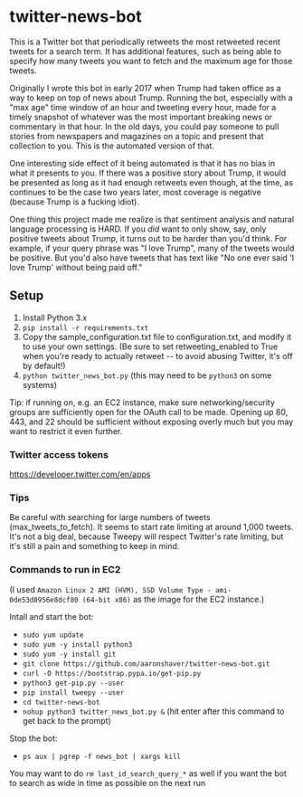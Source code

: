 # twitter-news-bot

This is a Twitter bot that periodically retweets the most retweeted recent tweets for a search term. It has additional
features, such as being able to specify how many tweets you want to fetch and the maximum age for those tweets.

Originally I wrote this bot in early 2017 when Trump had taken office as a way to keep on top of news about Trump. Running the bot, especially with a "max age" time window of an hour and tweeting every hour, made for a timely snapshot of whatever was the most important breaking news or commentary in that hour. In the old days, you could pay someone to pull stories from newspapers and magazines on a topic and present that collection to you. This is the automated version of that.

One interesting side effect of it being automated is that it has no bias in what it presents to you. If there was a positive story about Trump, it would be presented as long as it had enough retweets even though, at the time, as continues to be the case two years later, most coverage is negative (because Trump is a fucking idiot).

One thing this project made me realize is that sentiment analysis and natural language processing is HARD. If you _did_ want to only show, say, only positive tweets about Trump, it turns out to be harder than you'd think. For example, if your query phrase was "I love Trump", many of the tweets would be positive. But you'd also have tweets that has text like "No one ever said 'I love Trump' without being paid off."

## Setup

1. Install Python 3.x
2. `pip install -r requirements.txt`
3. Copy the sample_configuration.txt file to configuration.txt, and modify it to use your own settings. (Be sure to set retweeting_enabled to True when you're ready to actually retweet -- to avoid abusing Twitter, it's off by default!)
4. `python twitter_news_bot.py` (this may need to be `python3` on some systems)

Tip: if running on, e.g. an EC2 instance, make sure networking/security groups are sufficiently open for the OAuth
call to be made. Opening up 80, 443, and 22 should be sufficient without exposing overly much but you may want to restrict it even further.

### Twitter access tokens

https://developer.twitter.com/en/apps

### Tips

Be careful with searching for large numbers of tweets (max_tweets_to_fetch). It seems to start rate limiting at around 1,000 tweets. It's not a big deal, because Tweepy will respect Twitter's rate limiting, but it's still a pain and something to keep in mind.

### Commands to run in EC2

(I used `Amazon Linux 2 AMI (HVM), SSD Volume Type - ami-0de53d8956e8dcf80 (64-bit x86)` as the image for the EC2 instance.)

Intall and start the bot:

* `sudo yum update`
* `sudo yum -y install python3`
* `sudo yum -y install git`
* `git clone https://github.com/aaronshaver/twitter-news-bot.git`
* `curl -O https://bootstrap.pypa.io/get-pip.py`
* `python3 get-pip.py --user`
* `pip install tweepy --user`
* `cd twitter-news-bot`
* `nohup python3 twitter_news_bot.py &` (hit enter after this command to get back to the prompt)

Stop the bot:

* `ps aux | pgrep -f news_bot | xargs kill`

You may want to do `rm last_id_search_query_*` as well if you want the bot to search as wide in time as possible on the next run